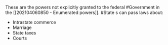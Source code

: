 These are the powers not explicitly granted to the federal #Government in the [[202104060850 - Enumerated powers]]. #State s can pass laws about: 

- Intrastate commerce
- Marriage
- State taxes
- Courts